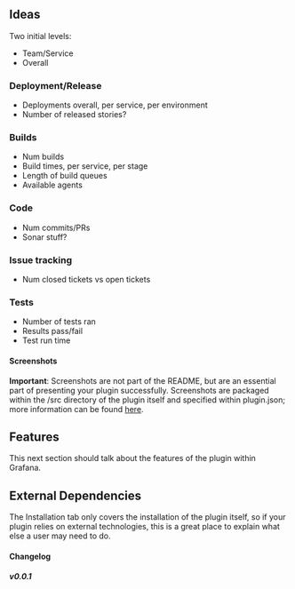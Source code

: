 ## Ideas

Two initial levels:
- Team/Service
- Overall

### Deployment/Release
- Deployments overall, per service, per environment
- Number of released stories?

### Builds
- Num builds
- Build times, per service, per stage
- Length of build queues
- Available agents

### Code
- Num commits/PRs
- Sonar stuff?

### Issue tracking
- Num closed tickets vs open tickets

### Tests
- Number of tests ran
- Results pass/fail
- Test run time

#### Screenshots
**Important**: Screenshots are not part of the README, but are an essential part of presenting your plugin successfully. Screenshots are packaged within the /src directory of the plugin itself and specified within plugin.json; more information can be found [here](#). 

## Features

This next section should talk about the features of the plugin within Grafana. 

## External Dependencies

The Installation tab only covers the installation of the plugin itself, so if your plugin relies on external technologies, this is a great place to explain what else a user may need to do. 


#### Changelog

##### v0.0.1

